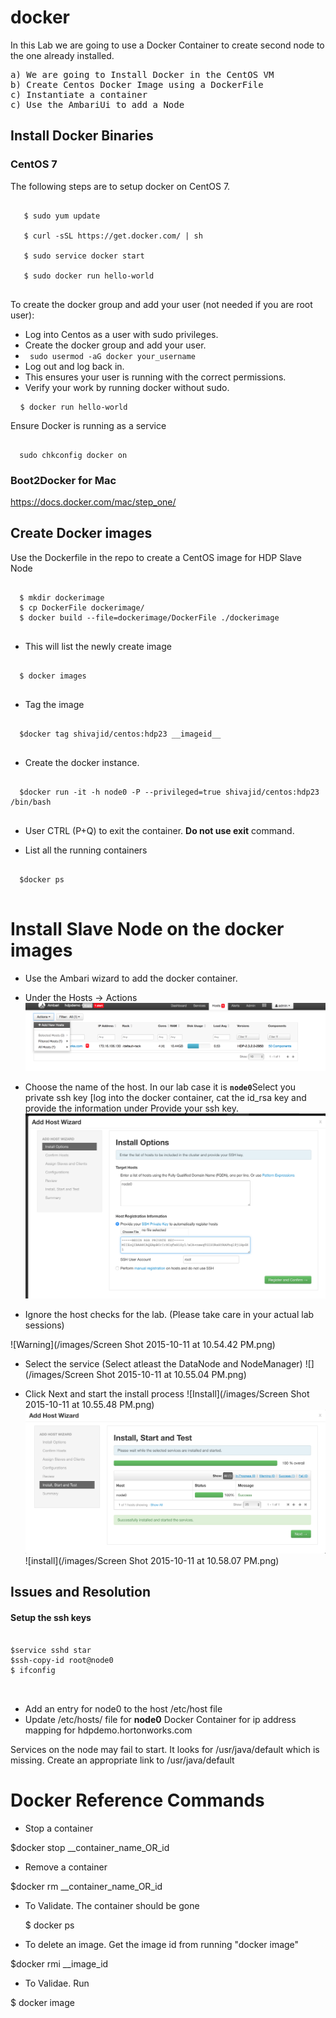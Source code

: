 # docker

In this Lab we are going to use a Docker Container to create second node to the one already installed.

<pre>
a) We are going to Install Docker in the CentOS VM
b) Create Centos Docker Image using a DockerFile
c) Instantiate a container
c) Use the AmbariUi to add a Node
</pre>

## Install Docker Binaries

### CentOS 7
The following steps are to setup docker on CentOS 7.
<pre>
<code>
   $ sudo yum update

   $ curl -sSL https://get.docker.com/ | sh

   $ sudo service docker start

   $ sudo docker run hello-world
</code>
</pre>

To create the docker group and add your user (not needed if you are root user):

* Log into Centos as a user with sudo privileges.
* Create the docker group and add your user.
* <code> sudo usermod -aG docker your_username </code>
* Log out and log back in.
* This ensures your user is running with the correct permissions.
* Verify your work by running docker without sudo.

<pre>
 <code> $ docker run hello-world</code>
</pre>
Ensure Docker is running as a service
<pre><code>
  sudo chkconfig docker on
</pre></code>

### Boot2Docker for Mac
  https://docs.docker.com/mac/step_one/

## Create Docker images 

Use the Dockerfile in the repo to create a CentOS image for HDP Slave Node
<pre>
<code>
  $ mkdir dockerimage
  $ cp DockerFile dockerimage/
  $ docker build --file=dockerimage/DockerFile ./dockerimage
</code>
</pre>

+ This will list the newly create image
<pre>
<code>
  $ docker images 
</code>
</pre>

+ Tag the image
<pre>
<code>
  $docker tag shivajid/centos:hdp23 __imageid__
</code>
</pre>

+ Create the docker instance. 

<pre>
<code>
  $docker run -it -h node0 -P --privileged=true shivajid/centos:hdp23 /bin/bash
</code>
</pre>

+  User CTRL (P+Q) to exit the container. <b>Do not use exit</b> command.

+ List all the running containers
<pre><code>
  $docker ps
</code> </pre>

#  Install Slave Node on the docker images

+ Use the Ambari wizard to add the docker container. 

+ Under the Hosts -> Actions
![Add Hosts](/images/Screen%20Shot%202015-10-11%20at%2010.48.10%20PM.png)

+ Choose the name of the host. In our lab case it is <b><code>node0</code></b>Select you private ssh key [log into the docker container, cat the id_rsa key and provide the information under Provide your ssh key. 
![Put the node information](/images/Screen%20Shot%202015-10-11%20at%2010.52.10%20PM.png) 

+ Ignore the host checks for the lab. (Please take care in your actual lab sessions)

![Warning](/images/Screen Shot 2015-10-11 at 10.54.42 PM.png) 

+ Select the service (Select atleast the DataNode and NodeManager)
 ![](/images/Screen Shot 2015-10-11 at 10.55.04 PM.png)

+ Click Next and start the install process
![Install](/images/Screen Shot 2015-10-11 at 10.55.48 PM.png)
![Install](/images/Screen%20Shot%202015-10-11%20at%2010.58.00%20PM.png)
![install](/images/Screen Shot 2015-10-11 at 10.58.07 PM.png)

## Issues and Resolution

#### Setup the ssh keys
<pre>
<code>
$service sshd star
$ssh-copy-id root@node0
$ ifconfig

</code>
</pre>

+  Add an entry for node0 to the host /etc/host file
+ Update /etc/hosts/ file for <b>node0</b> Docker Container  for ip address mapping for hdpdemo.hortonworks.com

Services on the node may fail to start. It looks for /usr/java/default which is missing. Create an appropriate link to /usr/java/default 

# Docker Reference Commands
+  Stop a container

  $docker stop __container_name_OR_id

+  Remove a container

  $docker rm __container_name_OR_id

+ To Validate. The container should be gone

  $ docker ps

+  To delete an image. Get the image id from running "docker image"

  $docker rmi __image_id

+  To Validae. Run 

  $ docker image


